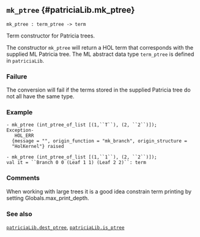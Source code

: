 ## `mk_ptree` {#patriciaLib.mk_ptree}


```
mk_ptree : term_ptree -> term
```



Term constructor for Patricia trees.


The constructor `mk_ptree` will return a HOL term that corresponds with the supplied ML Patricia tree.  The ML abstract data type `term_ptree` is defined in `patriciaLib`.

### Failure

The conversion will fail if the terms stored in the supplied Patricia tree do not all have the same type.

### Example

    
    - mk_ptree (int_ptree_of_list [(1,``T``), (2, ``2``)]);
    Exception-
       HOL_ERR
      {message = "", origin_function = "mk_branch", origin_structure =
      "HolKernel"} raised
    
    - mk_ptree (int_ptree_of_list [(1,``1``), (2, ``2``)]);
    val it = ``Branch 0 0 (Leaf 1 1) (Leaf 2 2)``: term
    

### Comments

When working with large trees it is a good idea constrain term printing by setting Globals.max_print_depth.

### See also

[`patriciaLib.dest_ptree`](#patriciaLib.dest_ptree), [`patriciaLib.is_ptree`](#patriciaLib.is_ptree)

